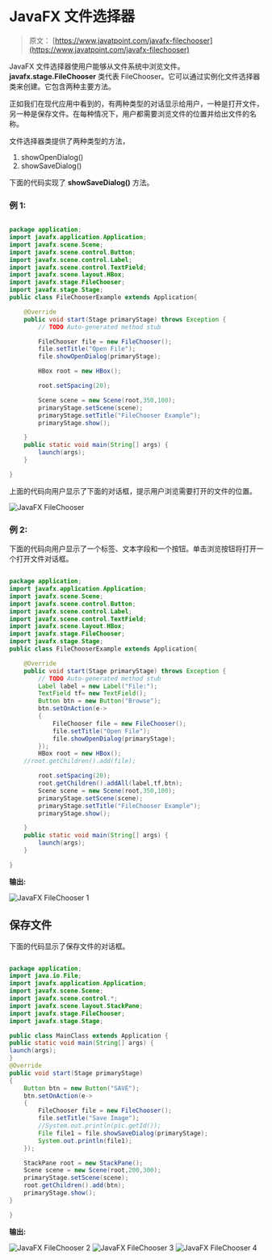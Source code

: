 # JavaFX 文件选择器

> 原文： [https://www.javatpoint.com/javafx-filechooser](https://www.javatpoint.com/javafx-filechooser)

JavaFX 文件选择器使用户能够从文件系统中浏览文件。 **javafx.stage.FileChooser** 类代表 FileChooser。它可以通过实例化文件选择器类来创建。它包含两种主要方法。

正如我们在现代应用中看到的，有两种类型的对话显示给用户，一种是打开文件，另一种是保存文件。在每种情况下，用户都需要浏览文件的位置并给出文件的名称。

文件选择器类提供了两种类型的方法，

1.  showOpenDialog()
2.  showSaveDialog()

下面的代码实现了 **showSaveDialog()** 方法。

### 例 1:

```java

package application;
import javafx.application.Application;
import javafx.scene.Scene;
import javafx.scene.control.Button;
import javafx.scene.control.Label;
import javafx.scene.control.TextField;
import javafx.scene.layout.HBox;
import javafx.stage.FileChooser;
import javafx.stage.Stage;
public class FileChooserExample extends Application{

	@Override
	public void start(Stage primaryStage) throws Exception {
		// TODO Auto-generated method stub

		FileChooser file = new FileChooser();
		file.setTitle("Open File");
		file.showOpenDialog(primaryStage);

		HBox root = new HBox();

		root.setSpacing(20);

		Scene scene = new Scene(root,350,100);
		primaryStage.setScene(scene);
		primaryStage.setTitle("FileChooser Example");
		primaryStage.show();

	}
	public static void main(String[] args) {
		launch(args);
	}

}

```

上面的代码向用户显示了下面的对话框，提示用户浏览需要打开的文件的位置。

![JavaFX FileChooser](../img/b6bd113face7479442c68866c717866b.png)

### 例 2:

下面的代码向用户显示了一个标签、文本字段和一个按钮。单击浏览按钮将打开一个打开文件对话框。

```java

package application;
import javafx.application.Application;
import javafx.scene.Scene;
import javafx.scene.control.Button;
import javafx.scene.control.Label;
import javafx.scene.control.TextField;
import javafx.scene.layout.HBox;
import javafx.stage.FileChooser;
import javafx.stage.Stage;
public class FileChooserExample extends Application{

	@Override
	public void start(Stage primaryStage) throws Exception {
		// TODO Auto-generated method stub
		Label label = new Label("File:");
		TextField tf= new TextField();
		Button btn = new Button("Browse");
		btn.setOnAction(e->
		{
			FileChooser file = new FileChooser();
			file.setTitle("Open File");
			file.showOpenDialog(primaryStage);
		});
		HBox root = new HBox();
	//root.getChildren().add(file);

		root.setSpacing(20);
		root.getChildren().addAll(label,tf,btn);
		Scene scene = new Scene(root,350,100);
		primaryStage.setScene(scene);
		primaryStage.setTitle("FileChooser Example");
		primaryStage.show();

	}
	public static void main(String[] args) {
		launch(args);
	}

}

```

**输出:**

![JavaFX FileChooser 1](../img/28fa2f64c60640b3ec13cd73fa9c870b.png)

## 保存文件

下面的代码显示了保存文件的对话框。

```java

package application;
import java.io.File;
import javafx.application.Application;
import javafx.scene.Scene;
import javafx.scene.control.*;
import javafx.scene.layout.StackPane;
import javafx.stage.FileChooser;
import javafx.stage.Stage;

public class MainClass extends Application {
public static void main(String[] args) {
launch(args);
}
@Override
public void start(Stage primaryStage)
{
	Button btn = new Button("SAVE");
	btn.setOnAction(e->
	{
		FileChooser file = new FileChooser();
		file.setTitle("Save Image");
		//System.out.println(pic.getId());
		File file1 = file.showSaveDialog(primaryStage);
		System.out.println(file1);
	});

	StackPane root = new StackPane();
	Scene scene = new Scene(root,200,300);
	primaryStage.setScene(scene);
	root.getChildren().add(btn);
	primaryStage.show();
}

}

```

**输出:**

![JavaFX FileChooser 2](../img/534a1732cf1a1c21196e6612f6888165.png)
![JavaFX FileChooser 3](../img/85ff688b4d1953d89a06c6696c1c0bc5.png)
![JavaFX FileChooser 4](../img/8258ebcf3fb8f29957cfaa2fc9195b8b.png)